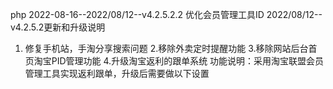 php
2022-08-16--2022/08/12--v4.2.5.2.2
优化会员管理工具ID
2022/08/12--v4.2.5.2更新和升级说明
1. 修复手机站，手淘分享搜索问题
2.移除外卖定时提醒功能
3.移除网站后台首页淘宝PID管理功能
4.升级淘宝返利的跟单系统
功能说明：采用淘宝联盟会员管理工具实现返利跟单，升级后需要做以下设置